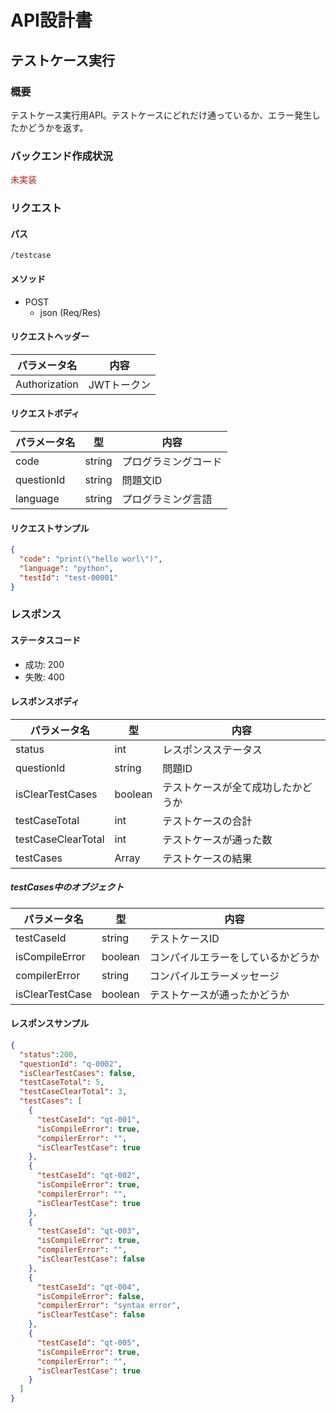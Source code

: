 # API設計書


<!----
未実装：#b22222
実装中：#87cefa
実装：#00fa9a
--->


## テストケース実行


### 概要

テストケース実行用API。テストケースにどれだけ通っているか、エラー発生したかどうかを返す。

### バックエンド作成状況
<font color="#b22222">未実装</font>

### リクエスト

#### パス

`/testcase`

#### メソッド
- POST
  - json (Req/Res)

#### リクエストヘッダー

| パラメータ名       | 内容      |
|--------------|---------|
| Authorization       | JWTトークン |

#### リクエストボディ

| パラメータ名     | 型      | 内容         |
|------------|--------|------------|
| code       | string | プログラミングコード |
| questionId | string | 問題文ID      |
| language | string | プログラミング言語  |



#### リクエストサンプル

```JSON
{
  "code": "print(\"hello worl\")",
  "language": "python",
  "testId": "test-00001"
}
```

### レスポンス

#### ステータスコード

- 成功: 200
- 失敗: 400


#### レスポンスボディ

| パラメータ名             | 型       | 内容                |
|--------------------|---------|-------------------|
| status             | int     | レスポンスステータス        |
| questionId         | string  | 問題ID              |
| isClearTestCases   | boolean | テストケースが全て成功したかどうか |
| testCaseTotal      | int     | テストケースの合計         |
| testCaseClearTotal | int     | テストケースが通った数       |
| testCases          | Array   | テストケースの結果         |

##### testCases中のオブジェクト

| パラメータ名             | 型       | 内容                |
|--------------------|---------|-------------------|
| testCaseId         | string  | テストケースID          |
| isCompileError     | boolean | コンパイルエラーをしているかどうか |
| compilerError      | string  | コンパイルエラーメッセージ     |
| isClearTestCase    | boolean | テストケースが通ったかどうか    |


#### レスポンスサンプル

```JSON
{
  "status":200,
  "questionId": "q-0002",
  "isClearTestCases": false,
  "testCaseTotal": 5,
  "testCaseClearTotal": 3,
  "testCases": [
    {
      "testCaseId": "qt-001",
      "isCompileError": true,
      "compilerError": "",
      "isClearTestCase": true
    },
    {
      "testCaseId": "qt-002",
      "isCompileError": true,
      "compilerError": "",
      "isClearTestCase": true
    },
    {
      "testCaseId": "qt-003",
      "isCompileError": true,
      "compilerError": "",
      "isClearTestCase": false
    },
    {
      "testCaseId": "qt-004",
      "isCompileError": false,
      "compilerError": "syntax error",
      "isClearTestCase": false
    },
    {
      "testCaseId": "qt-005",
      "isCompileError": true,
      "compilerError": "",
      "isClearTestCase": true
    }
  ]
}
```





